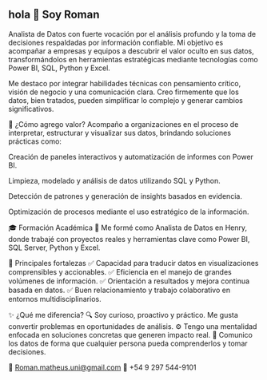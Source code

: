 ## hola  👋 Soy Roman

Analista de Datos con fuerte vocación por el análisis profundo y la toma de decisiones respaldadas por información confiable. Mi objetivo es acompañar a empresas y equipos a descubrir el valor oculto en sus datos, transformándolos en herramientas estratégicas mediante tecnologías como Power BI, SQL, Python y Excel.

Me destaco por integrar habilidades técnicas con pensamiento crítico, visión de negocio y una comunicación clara. Creo firmemente que los datos, bien tratados, pueden simplificar lo complejo y generar cambios significativos.

🧩 ¿Cómo agrego valor?
Acompaño a organizaciones en el proceso de interpretar, estructurar y visualizar sus datos, brindando soluciones prácticas como:

Creación de paneles interactivos y automatización de informes con Power BI.

Limpieza, modelado y análisis de datos utilizando SQL y Python.

Detección de patrones y generación de insights basados en evidencia.

Optimización de procesos mediante el uso estratégico de la información.

🎓 Formación Académica
🧪 Me formé como Analista de Datos en Henry, donde trabajé con proyectos reales y herramientas clave como Power BI, SQL Server, Python y Excel.


🧠 Principales fortalezas
✅ Capacidad para traducir datos en visualizaciones comprensibles y accionables.
✅ Eficiencia en el manejo de grandes volúmenes de información.
✅ Orientación a resultados y mejora continua basada en datos.
✅ Buen relacionamiento y trabajo colaborativo en entornos multidisciplinarios.

✨ ¿Qué me diferencia?
🔍 Soy curioso, proactivo y práctico. Me gusta convertir problemas en oportunidades de análisis.
⚙️ Tengo una mentalidad enfocada en soluciones concretas que generen impacto real.
📢 Comunico los datos de forma que cualquier persona pueda comprenderlos y tomar decisiones.

📧 Roman.matheus.uni@gmail.com
📱 +54 9 297 544-9101
